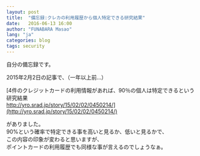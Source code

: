```yaml
---
layout: post
title:  "備忘録:クレカの利用履歴から個人特定できる研究結果"
date:   2016-06-13 16:00
author: "FUNABARA Masao"
lang: "ja"
categories: blog
tags: security
---
```


自分の備忘録です。

2015年2月2日の記事で、（一年以上前…）

[4件のクレジットカードの利用情報があれば、90％の個人は特定できるという研究結果<br>http://yro.srad.jp/story/15/02/02/0450214/](http://yro.srad.jp/story/15/02/02/0450214/)

がありました。  
90%という確率で特定できる事を高いと見るか、低いと見るかで、  
この内容の印象が変わると思いますが、  
ポイントカードの利用履歴でも同様な事が言えるのでしょうなぁ。
